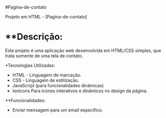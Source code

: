 #Pagina-de-contato

Projeto em HTML - [Pagina-de-contato]

**Descrição:
=====

Este projeto é uma aplicação web desenvolvida em HTML/CSS simples, que trata somente de uma tela de contato.

*Tecnologias Utilizadas:

* HTML - Linguagem de marcação.
* CSS - Linguagem de estilização.
* JavaScript (para funcionalidades dinâmicas)
* Ionicons Para ícones interativos e dinâmicos no design da página.

**Funcionalidades:

* Enviar mensagem para um email específico.
